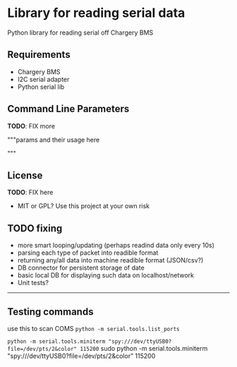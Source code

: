 # Library for reading serial data

Python library for reading serial off Chargery BMS

## Requirements

- Chargery BMS
- I2C serial adapter
- Python serial lib

## Command Line Parameters

**TODO**: FIX more

"""params and their usage here

"""

## License

**TODO**: FIX here

- MIT or GPL?
Use this project at your own risk

## TODO fixing

- more smart looping/updating (perhaps readind data only every 10s)
- parsing each type of packet into readible format
- returning any/all data into machine readible format (JSON/csv?)
- DB connector for persistent storage of date
- basic local DB for displaying such data on localhost/network
- Unit tests?

-----------------------------

## Testing commands

use this to scan COMS `python -m serial.tools.list_ports`

`python -m serial.tools.miniterm "spy:///dev/ttyUSB0?file=/dev/pts/2&color" 115200`
sudo python -m serial.tools.miniterm "spy:///dev/ttyUSB0?file=/dev/pts/2&color" 115200
